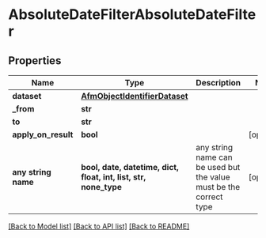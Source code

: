 # AbsoluteDateFilterAbsoluteDateFilter


## Properties
Name | Type | Description | Notes
------------ | ------------- | ------------- | -------------
**dataset** | [**AfmObjectIdentifierDataset**](AfmObjectIdentifierDataset.md) |  | 
**_from** | **str** |  | 
**to** | **str** |  | 
**apply_on_result** | **bool** |  | [optional] 
**any string name** | **bool, date, datetime, dict, float, int, list, str, none_type** | any string name can be used but the value must be the correct type | [optional]

[[Back to Model list]](../README.md#documentation-for-models) [[Back to API list]](../README.md#documentation-for-api-endpoints) [[Back to README]](../README.md)


